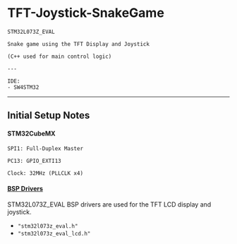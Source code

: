 # TFT-Joystick-SnakeGame

	STM32L073Z_EVAL

	Snake game using the TFT Display and Joystick

	(C++ used for main control logic)
	
	---
	
	IDE:
	- SW4STM32

---

## Initial Setup Notes

#### STM32CubeMX

	SPI1: Full-Duplex Master

	PC13: GPIO_EXTI13

	Clock: 32MHz (PLLCLK x4)


#### [BSP Drivers](../additional/setup.md)

STM32L073Z_EVAL BSP drivers are used for the TFT LCD display and joystick.

- `"stm32l073z_eval.h"`
- `"stm32l073z_eval_lcd.h"`
